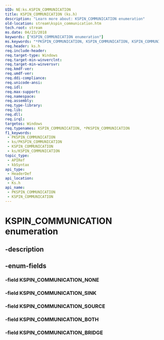 ```yaml
---
UID: NE:ks.KSPIN_COMMUNICATION
title: KSPIN_COMMUNICATION (ks.h)
description: "Learn more about: KSPIN_COMMUNICATION enumeration"
old-location: stream\kspin_communication.htm
tech.root: stream
ms.date: 04/23/2018
keywords: ["KSPIN_COMMUNICATION enumeration"]
ms.keywords: "*PKSPIN_COMMUNICATION, KSPIN_COMMUNICATION, KSPIN_COMMUNICATION enumeration [Streaming Media Devices], KSPIN_COMMUNICATION_BOTH, KSPIN_COMMUNICATION_BRIDGE, KSPIN_COMMUNICATION_NONE, KSPIN_COMMUNICATION_SINK, KSPIN_COMMUNICATION_SOURCE, PKSPIN_COMMUNICATION, PKSPIN_COMMUNICATION enumeration pointer [Streaming Media Devices], ks/KSPIN_COMMUNICATION, ks/KSPIN_COMMUNICATION_BOTH, ks/KSPIN_COMMUNICATION_BRIDGE, ks/KSPIN_COMMUNICATION_NONE, ks/KSPIN_COMMUNICATION_SINK, ks/KSPIN_COMMUNICATION_SOURCE, ks/PKSPIN_COMMUNICATION, stream.kspin_communication"
req.header: ks.h
req.include-header: 
req.target-type: Windows
req.target-min-winverclnt: 
req.target-min-winversvr: 
req.kmdf-ver: 
req.umdf-ver: 
req.ddi-compliance: 
req.unicode-ansi: 
req.idl: 
req.max-support: 
req.namespace: 
req.assembly: 
req.type-library: 
req.lib: 
req.dll: 
req.irql: 
targetos: Windows
req.typenames: KSPIN_COMMUNICATION, *PKSPIN_COMMUNICATION
f1_keywords:
 - PKSPIN_COMMUNICATION
 - ks/PKSPIN_COMMUNICATION
 - KSPIN_COMMUNICATION
 - ks/KSPIN_COMMUNICATION
topic_type:
 - APIRef
 - kbSyntax
api_type:
 - HeaderDef
api_location:
 - Ks.h
api_name:
 - PKSPIN_COMMUNICATION
 - KSPIN_COMMUNICATION
---
```


# KSPIN_COMMUNICATION enumeration


## -description

## -enum-fields

### -field KSPIN_COMMUNICATION_NONE

### -field KSPIN_COMMUNICATION_SINK

### -field KSPIN_COMMUNICATION_SOURCE

### -field KSPIN_COMMUNICATION_BOTH

### -field KSPIN_COMMUNICATION_BRIDGE


